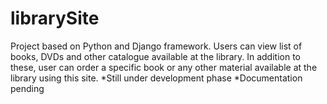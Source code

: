 # librarySite
Project based on Python and Django framework. Users can view list of books, DVDs and other 
catalogue available at the library. In addition to these, user can order a specific book or
any other material available at the library using this site.
*Still under development phase
*Documentation pending
